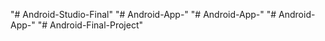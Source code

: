 "# Android-Studio-Final" 
"# Android-App-" 
"# Android-App-" 
"# Android-App-" 
"# Android-Final-Project" 
